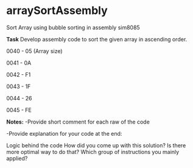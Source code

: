# arraySortAssembly
Sort Array using bubble  sorting  in assembly  sim8085

**Task**
Develop assembly code to sort the given array in ascending order.

0040 - 05 (Array size)

0041 - 0A

0042 - F1

0043 - 1F

0044 - 26

0045 - FE



**Notes:**
-Provide short comment for each raw of the code

-Provide explanation for your code at the end:

Logic behind the code
How did you come up with this solution?
Is there more optimal way to do that?
Which group of instructions you mainly applied?
